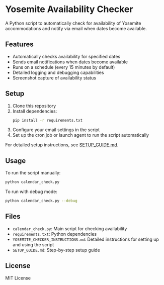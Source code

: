 # Yosemite Availability Checker

A Python script to automatically check for availability of Yosemite accommodations and notify via email when dates become available.

## Features

- Automatically checks availability for specified dates
- Sends email notifications when dates become available
- Runs on a schedule (every 15 minutes by default)
- Detailed logging and debugging capabilities
- Screenshot capture of availability status

## Setup

1. Clone this repository
2. Install dependencies:
   ```bash
   pip install -r requirements.txt
   ```
3. Configure your email settings in the script
4. Set up the cron job or launch agent to run the script automatically

For detailed setup instructions, see [SETUP_GUIDE.md](SETUP_GUIDE.md).

## Usage

To run the script manually:
```bash
python calendar_check.py
```

To run with debug mode:
```bash
python calendar_check.py --debug
```

## Files

- `calendar_check.py`: Main script for checking availability
- `requirements.txt`: Python dependencies
- `YOSEMITE_CHECKER_INSTRUCTIONS.md`: Detailed instructions for setting up and using the script
- `SETUP_GUIDE.md`: Step-by-step setup guide

## License

MIT License 